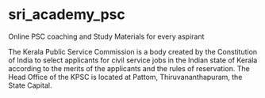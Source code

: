 # sri_academy_psc
Online PSC coaching and Study Materials for every aspirant


The Kerala Public Service Commission is a body created by the Constitution of India to select applicants for civil service jobs in the Indian state of Kerala according to the merits of the applicants and the rules of reservation. The Head Office of the KPSC is located at Pattom, Thiruvananthapuram, the State Capital.
